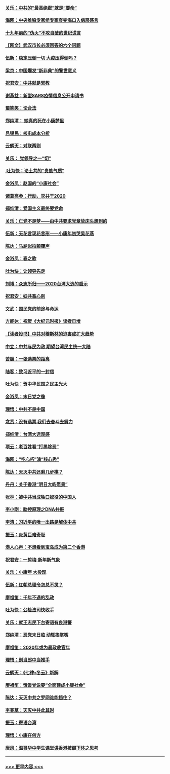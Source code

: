 #### [关乐：中共的“最高绝密”就是“要命”](../pages/nsc993/n11816946.md?t=01242155) 
#### [海网：中央维稳专家组专家夸完海口入病房感言](../pages/nsc993/n11815138.md?t=01242155) 
#### [十九年前的“伪火”不攻自破的世纪谎言](../pages/nsc993/n11813238.md?t=01242155) 
#### [【网文】武汉市长必须回答的六个问题](../pages/nsc993/n11813848.md?t=01242155) 
#### [伍新：稳定压倒一切 大疫压得倒吗？](../pages/nsc993/n11812634.md?t=01242155) 
#### [梁京：中国爆发“新非典”的警世意义](../pages/nsc993/n11812554.md?t=01242155) 
#### [祝君安：中共就是邪教](../pages/nsc993/n11812431.md?t=01242155) 
#### [谢燕益：新型SARS疫情信息公开申请书](../pages/nsc993/n11808840.md?t=01242155) 
#### [蜀笑笑：论合法](../pages/nsc993/n11808064.md?t=01242155) 
#### [郑纯清： 她真的死在小康梦里](../pages/nsc993/n11806623.md?t=01242155) 
#### [吕锡民：核电成本分析](../pages/nsc993/n11806284.md?t=01242155) 
#### [云鹤天：对联两则](../pages/nsc993/n11805957.md?t=01242155) 
#### [关乐： 党领导之一“切”](../pages/nsc993/n11804505.md?t=01242155) 
#### [ 吐为快：论土共的“贵族气质”](../pages/nsc993/n11804490.md?t=01242155) 
#### [金浴凤：赵国的“小康社会”](../pages/nsc993/n11804452.md?t=01242155) 
#### [诸葛高参：行动，灭共于2020](../pages/nsc993/n11804120.md?t=01242155) 
#### [郑纯清：爱国主义最终要党命](../pages/nsc993/n11802197.md?t=01242155) 
#### [关乐：亡党不是梦——由中共要求党章放床头想到的](../pages/nsc993/n11802156.md?t=01242155) 
#### [伍新：无花言现花言形——小康年初哭吴花燕](../pages/nsc993/n11800044.md?t=01242155) 
#### [陈达：马屁似拍颠覆声](../pages/nsc993/n11800010.md?t=01242155) 
#### [金浴凤：春之歌](../pages/nsc993/n11797687.md?t=01242155) 
#### [吐为快：让领导先走](../pages/nsc993/n11797512.md?t=01242155) 
#### [刘博：众志所归——2020台湾大选的启示](../pages/nsc993/n11796878.md?t=01242155) 
#### [祝君安：妖共畜心剖](../pages/nsc993/n11794273.md?t=01242155) 
#### [文武：国民党的前途与命运](../pages/nsc993/n11794198.md?t=01242155) 
#### [方能达：祝贺《大纪元时报》读者日增](../pages/nsc993/n11793807.md?t=01242155) 
#### [【读者投书】中共对穆斯林的迫害成扩大趋势](../pages/nsc993/n11791371.md?t=01242155) 
#### [中立：中共与民为敌 期望台湾民主统一大陆](../pages/nsc993/n11790392.md?t=01242155) 
#### [苦胆：一张选票的距离](../pages/nsc993/n11788914.md?t=01242155) 
#### [陆客：致习近平的一封信](../pages/nsc993/n11788867.md?t=01242155) 
#### [吐为快：贺中华民国之民主光大](../pages/nsc993/n11788618.md?t=01242155) 
#### [金浴凤：末日党之像](../pages/nsc993/n11787475.md?t=01242155) 
#### [理悟：中共不是中国](../pages/nsc993/n11787463.md?t=01242155) 
#### [念贲：没有选票  我们去奋斗去努力](../pages/nsc993/n11787398.md?t=01242155) 
#### [郑纯清：台湾大选观感](../pages/nsc993/n11786210.md?t=01242155) 
#### [项云：老百姓看“打黑除恶”](../pages/nsc993/n11785398.md?t=01242155) 
#### [海网：“空心朽”演“核心秀”](../pages/nsc993/n11783874.md?t=01242155) 
#### [陈达：天灭中共还剩几步棋？](../pages/nsc993/n11783719.md?t=01242155) 
#### [丹丹：关于香港“明日大屿愿景”](../pages/nsc993/n11783273.md?t=01242155) 
#### [张林：被中共当成牲口奴役的中国人](../pages/nsc993/n11782397.md?t=01242155) 
#### [李小刚：脑控原理之DNA共振](../pages/nsc993/n11780962.md?t=01242155) 
#### [李清：习近平的唯一出路是解体中共](../pages/nsc993/n11780866.md?t=01242155) 
#### [振玉：炎黄巨难奇耻](../pages/nsc993/n11779632.md?t=01242155) 
#### [港人心声：不想看到宝岛成为第二个香港](../pages/nsc993/n11778817.md?t=01242155) 
#### [祝君安：一剪梅‧新年新气象](../pages/nsc993/n11776340.md?t=01242155) 
#### [关乐：小康年 大役现](../pages/nsc993/n11774213.md?t=01242155) 
#### [伍新：红朝总理令怎总不灵？](../pages/nsc993/n11770813.md?t=01242155) 
#### [廖祖笙：千年不遇的乱政](../pages/nsc993/n11770373.md?t=01242155) 
#### [吐为快：公检法司快收手](../pages/nsc993/n11770359.md?t=01242155) 
#### [关乐：就王志民下台寄语有良港警](../pages/nsc993/n11769903.md?t=01242155) 
#### [郑纯清：恶党末日临 动辄挨掌嘴](../pages/nsc993/n11769356.md?t=01242155) 
#### [廖祖笙：2020年或为暴政收官年](../pages/nsc993/n11768216.md?t=01242155) 
#### [理悟：别当郎中当推手](../pages/nsc993/n11768243.md?t=01242155) 
#### [云鹤天：《七律▪冬云》新解](../pages/nsc993/n11768204.md?t=01242155) 
#### [廖祖笙：饿饭党说要“全面建成小康社会”](../pages/nsc993/n11767482.md?t=01242155) 
#### [陈达：天灭中共之罗网谁能挡住？](../pages/nsc993/n11767465.md?t=01242155) 
#### [李春草：天灭中共此其时](../pages/nsc993/n11767452.md?t=01242155) 
#### [振玉：寄语台湾](../pages/nsc993/n11767432.md?t=01242155) 
#### [理悟：小康在何方](../pages/nsc993/n11767394.md?t=01242155) 
#### [唐风：温哥华中学生课堂讲香港被踢下体之思考](../pages/nsc993/n11766848.md?t=01242155) 

----
#### [ >>> 更早内容 <<< ](../indexes/nsc993-earlier.md)
